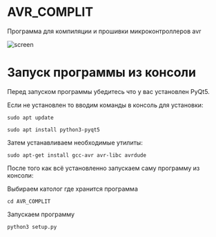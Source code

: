 # AVR_COMPLIT
Программа для компиляции и прошивки микроконтроллеров avr

![screen](https://user-images.githubusercontent.com/36957591/212601639-3a4a946f-aba5-4fe7-93c9-0571b6c01cbb.png)

# Запуск программы из консоли

Перед запуском программы убедитесь что у вас установлен PyQt5.

Если не установлен то вводим команды в консоль для установки:
```
sudo apt update

sudo apt install python3-pyqt5
```
Затем устанавливаем необходимые утилиты:
```
sudo apt-get install gcc-avr avr-libc avrdude 
```
После того как всё установленно запускаем саму программу из консоли:

Выбираем католог где хранится программа
```
cd AVR_COMPLIT
```
Запускаем программу
```
python3 setup.py
```


